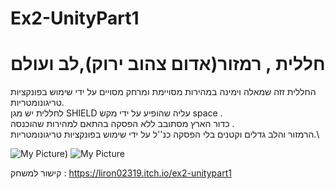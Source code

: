 # Ex2-UnityPart1

# חללית , רמזור(אדום צהוב ירוק),לב ועולם

החללית זזה שמאלה וימינה במהירות מסויימת ומרחק מסויים על ידי שימוש בפונקציות טריגונומטריות.\
לחללית יש מגן SHIELD עליה שהופיע על ידי מקש space .\
כדור הארץ מסתובב ללא הפסקה בהתאם למהירות שהוכנסה .\
הרמזור והלב גדלים וקטנים בלי הפסקה כנ''ל על ידי שימוש בפונקציות טריגונומטריות.\


![My Picture](https://i.ibb.co/Kh87Djz/EX2PART1.jpg))
![My Picture](https://i.ibb.co/7gnHVgn/EX2-PART1-B.jpg)

קישור למשחק : https://liron02319.itch.io/ex2-unitypart1
